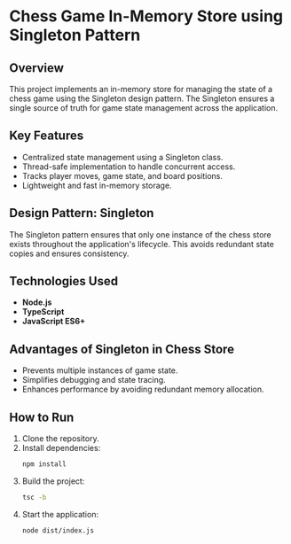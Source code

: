 # Chess Game In-Memory Store using Singleton Pattern

## Overview

This project implements an in-memory store for managing the state of a chess game using the Singleton design pattern. The Singleton ensures a single source of truth for game state management across the application.

## Key Features

- Centralized state management using a Singleton class.
- Thread-safe implementation to handle concurrent access.
- Tracks player moves, game state, and board positions.
- Lightweight and fast in-memory storage.

## Design Pattern: Singleton

The Singleton pattern ensures that only one instance of the chess store exists throughout the application's lifecycle. This avoids redundant state copies and ensures consistency.

## Technologies Used

- **Node.js**
- **TypeScript**
- **JavaScript ES6+**

## Advantages of Singleton in Chess Store

- Prevents multiple instances of game state.
- Simplifies debugging and state tracing.
- Enhances performance by avoiding redundant memory allocation.

## How to Run

1. Clone the repository.
2. Install dependencies:
   ```bash
   npm install
   ```
3. Build the project:
   ```bash
   tsc -b
   ```
4. Start the application:
   ```bash
   node dist/index.js
   ```
